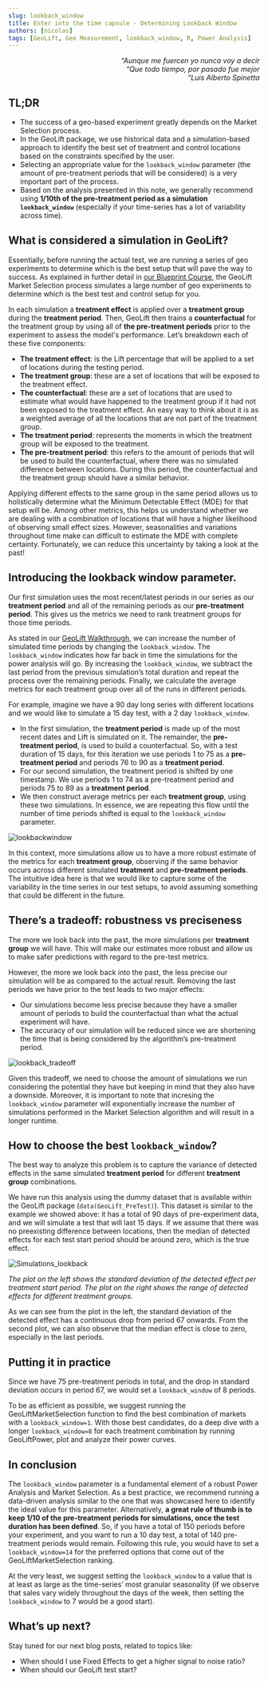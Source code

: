 ```yaml
---
slug: lookback_window
title: Enter into the time capsule - Determining Lookback Window
authors: [nicolas]
tags: [GeoLift, Geo Measurement, lookback_window, R, Power Analysis]
---
```



_<div align="right">“Aunque me fuercen yo nunca voy a decir</div>_
_<div align="right">“Que todo tiempo, por pasado fue mejor</div>_
_<div align="right">“Luis Alberto Spinetta</div>_


## TL;DR
* The success of a geo-based experiment greatly depends on the Market Selection process.
* In the GeoLift package, we use historical data and a simulation-based approach to identify the best set of treatment and control locations based on the constraints specified by the user.
* Selecting an appropriate value for the `lookback_window` parameter (the amount of pre-treatment periods that will be considered) is a very important part of the process.
* Based on the analysis presented in this note, we generally recommend using **1/10th of the pre-treatment period as a simulation `lookback_window`** (especially if your time-series has a lot of variability across time).

## What is considered a simulation in GeoLift?

Essentially, before running the actual test, we are running a series of geo experiments to determine which is the best setup that will pave the way to success. As explained in further detail in [our Blueprint Course](https://www.facebookblueprint.com/student/path/253063), the GeoLift Market Selection process simulates a large number of geo experiments to determine which is the best test and control setup for you.

In each simulation a **treatment effect** is applied over a **treatment group** during the **treatment period**. Then, GeoLift then trains a **counterfactual** for the treatment group by using all of **the pre-treatment periods** prior to the experiment to assess the model's performance.  Let’s breakdown each of these five components:

* **The treatment effect**: is the Lift percentage that will be applied to a set of locations during the testing period.
* **The treatment group**: these are a set of locations that will be exposed to the treatment effect.
* **The counterfactual**: these are a set of locations that are used to estimate what would have happened to the treatment group if it had not been exposed to the treatment effect.  An easy way to think about it is as a weighted average of all the locations that are not part of the treatment group.
* **The treatment period**: represents the moments in which the treatment group will be exposed to the treatment.
* **The pre-treatment period**: this refers to the amount of periods that will be used to build the counterfactual, where there was no simulated difference between locations.  During this period, the counterfactual and the treatment group should have a similar behavior.

Applying different effects to the same group in the same period allows us to holistically determine what the Minimum Detectable Effect (MDE) for that setup will be.  Among other metrics, this helps us understand whether we are dealing with a combination of locations that will have a higher likelihood of observing small effect sizes. However, seasonalities and variations throughout time make can difficult to estimate the MDE with complete certainty.  Fortunately, we can reduce this uncertainty by taking a look at the past!

## Introducing the lookback window parameter.

Our first simulation uses the most recent/latest periods in our series as our **treatment period** and all of the remaining periods as our **pre-treatment period**.  This gives us the metrics we need to rank treatment groups for those time periods.

As stated in our [GeoLift Walkthrough](https://facebookincubator.github.io/GeoLift/docs/GettingStarted/Walkthrough), we can increase the number of simulated time periods by changing the `lookback_window`.  The `lookback_window` indicates how far back in time the simulations for the power analysis will go.  By increasing the `lookback_window`, we subtract the last period from the previous simulation’s total duration and repeat the process over the remaining periods.  Finally, we calculate the average metrics for each treatment group over all of the runs in different periods.

For example, imagine we have a 90 day long series with different locations and we would like to simulate a 15 day test, with a 2 day `lookback_window`.

* In the first simulation, the **treatment period** is made up of the most recent dates and Lift is simulated on it.  The remainder, the **pre-treatment period**, is used to build a counterfactual.  So, with a test duration of 15 days, for this iteration we use periods 1 to 75 as a **pre-treatment period** and periods 76 to 90 as a **treatment period**.
* For our second simulation, the treatment period is shifted by one timestamp.  We use periods 1 to 74 as a pre-treatment period and periods 75 to 89 as a **treatment period**.
* We then construct average metrics per each **treatment group**, using these two simulations.  In essence, we are repeating this flow until the number of time periods shifted is equal to the `lookback_window` parameter.

![lookbackwindow](https://github.com/facebookincubator/GeoLift/blob/main/website/static/img/lookback_1.png?raw=true)

In this context, more simulations allow us to have a more robust estimate of the metrics for each **treatment group**, observing if the same behavior occurs across different simulated **treatment** and **pre-treatment periods**.  The intuitive idea here is that we would like to capture some of the variability in the time series in our test setups, to avoid assuming something that could be different in the future.


## There’s a tradeoff: robustness vs preciseness

The more we look back into the past, the more simulations per **treatment group** we will have.  This will make our estimates more robust and allow us to make safer predictions with regard to the pre-test metrics.

However, the more we look back into the past, the less precise our simulation will be as compared to the actual result.  Removing the last periods we have prior to the test leads to two major effects:

* Our simulations become less precise because they have a smaller amount of periods to build the counterfactual than what the actual experiment will have.
* The accuracy of our simulation will be reduced since we are shortening the time that is being considered by the algorithm’s pre-treatment period.

![lookback_tradeoff](https://github.com/facebookincubator/GeoLift/blob/main/website/static/img/lookback_2.png?raw=true)

Given this tradeoff, we need to choose the amount of simulations we run considering the potential they have but keeping in mind that they also have a downside. Moreover, it is important to note that incresing the `lookback_window` parameter will exponentially increase the number of simulations performed in the Market Selection algorithm and will result in a longer runtime.

## How to choose the best `lookback_window`?

The best way to analyze this problem is to capture the variance of detected effects in the same simulated **treatment period** for different **treatment group** combinations.

We have run this analysis using the dummy dataset that is available within the GeoLift package (`data(GeoLift_PreTest)`).  This dataset is similar to the example we showed above: it has a total of 90 days of pre-experiment data, and we will simulate a test that will last 15 days.  If we assume that there was no preexisting difference between locations, then the median of detected effects for each test start period should be around zero, which is the true effect.

![Simulations_lookback](https://github.com/facebookincubator/GeoLift/blob/main/website/static/img/lookback_3.png?raw=true)

_The plot on the left shows the standard deviation of the detected effect per treatment start period. The plot on the right shows the range of detected effects for different treatment groups._

As we can see from the plot in the left, the standard deviation of the detected effect has a continuous drop from period 67 onwards.  From the second plot, we can also observe that the median effect is close to zero, especially in the last periods.

## Putting it in practice

Since we have 75 pre-treatment periods in total, and the drop in standard deviation occurs in period 67, we would set a `lookback_window` of 8 periods.

To be as efficient as possible, we suggest running the GeoLiftMarketSelection function to find the best combination of markets with a `lookback_window=1`.  With those best candidates, do a deep dive with a longer `lookback_window=8` for each treatment combination by running GeoLiftPower, plot and analyze their power curves.

## In conclusion

The `lookback_window` parameter is a fundamental element of a robust Power Analysis and Market Selection. As a best practice, we recommend running a data-driven analysis similar to the one that was showcased here to identify the ideal value for this parameter. Alternatively, **a great rule of thumb is to keep 1/10 of the pre-treatment periods for simulations, once the test duration has been defined**. So, if you have a total of 150 periods before your experiment, and you want to run a 10 day test, a total of 140 pre-treatment periods would remain.  Following this rule, you would have to set a `lookback_window=14` for the preferred options that come out of the GeoLiftMarketSelection ranking.

At the very least,  we suggest setting the `lookback_window` to a value that is at least as large as the time-series’ most granular seasonality (if we observe that sales vary widely throughout the days of the week, then setting the `lookback_window` to 7 would be a good start).

## What’s up next?

Stay tuned for our next blog posts, related to topics like:

* When should I use Fixed Effects to get a higher signal to noise ratio?
* When should our GeoLift test start?
